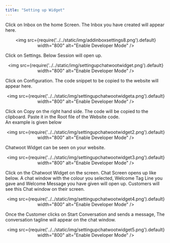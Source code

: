 ```yaml
---
title: "Setting up Widget"
---
```


Click on Inbox on the home Screen. The Inbox you have created will appear here.

<div align="center">

<img src={require('../../static/img/addinboxsettings8.png').default} width="800" alt="Enable Developer Mode" />

</div>  

Click on Settings. Below Session will open up.

<div align="center">

<img src={require('../../static/img/settingupchatwootwidget.png').default} width="800" alt="Enable Developer Mode" />
 
</div> 
Click on Configuration. The code snippet to be copied to the website will appear here.

<div align="center">

<img src={require('../../static/img/settingupchatwootwidgeta.png').default} width="800" alt="Enable Developer Mode" />
 
</div> 

 
Click on Copy on the right hand side. The code will be copied to the clipboard. Paste it in the Root file of the Website code.  
An example is given below

<div align="center">

<img src={require('../../static/img/settingupchatwootwidget2.png').default} width="800" alt="Enable Developer Mode" />

</div>  

Chatwoot Widget can be seen on your website.
 
<div align="center">
 
<img src={require('../../static/img/settingupchatwootwidget3.png').default} width="800" alt="Enable Developer Mode" />
 
</div> 
 
 Click on the Chatwoot Widget on the screen. Chat Screen opens up like below. A chat window with the colour you selected,
Welcome Tag Line you gave and Welcome Message you have given will open up. Customers will see this Chat window on their screen.
 <div align="center">
 
<img src={require('../../static/img/settingupchatwootwidget4.png').default} width="800" alt="Enable Developer Mode" />
 
</div>  

Once the Customer clicks on Start Conversation and sends a message, The conversation tagline will appear on the chat window.

 <div align="center">
 
<img src={require('../../static/img/settingupchatwootwidget5.png').default} width="800" alt="Enable Developer Mode" />
 
</div>  


